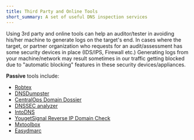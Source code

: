 ```yaml
---
title: Third Party and Online Tools
short_summary: A set of useful DNS inspection services
---
```

Using 3rd party and online tools can help an auditor/tester in avoiding his/her machine to generate logs on the target's end. In cases where the target, or partner organization who requests for an audit/assessment has some security devices in place (IDS/IPS, Firewall etc.) Generating logs from your machine/network may result sometimes in our traffic getting blocked due to "automatic blocking" features in these security devices/appliances.

**Passive** tools include:

* [Robtex](https://www.robtex.com)
* [DNSDumpster](https://dnsdumpster.com)
* [CentralOps Domain Dossier](https://centralops.net/co/DomainDossier.aspx)
* [DNSSEC analyzer](http://dnssec-debugger.verisignlabs.com)
* [IntoDNS](https://intodns.com)
* [YougetSignal Reverse IP Domain Check](https://www.yougetsignal.com/tools/web-sites-on-web-server)
* [Mxtoolbox](https://mxtoolbox.com/)
* [Easydmarc](https://easydmarc.com/tools)

